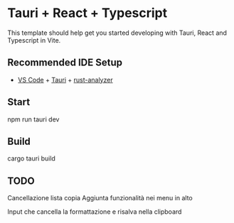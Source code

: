 # Tauri + React + Typescript

This template should help get you started developing with Tauri, React and Typescript in Vite.

## Recommended IDE Setup

- [VS Code](https://code.visualstudio.com/) + [Tauri](https://marketplace.visualstudio.com/items?itemName=tauri-apps.tauri-vscode) + [rust-analyzer](https://marketplace.visualstudio.com/items?itemName=rust-lang.rust-analyzer)

## Start

npm run tauri dev

## Build

cargo tauri build

## TODO

Cancellazione lista copia
Aggiunta funzionalità nei menu in alto

Input che cancella la formattazione e risalva nella clipboard
